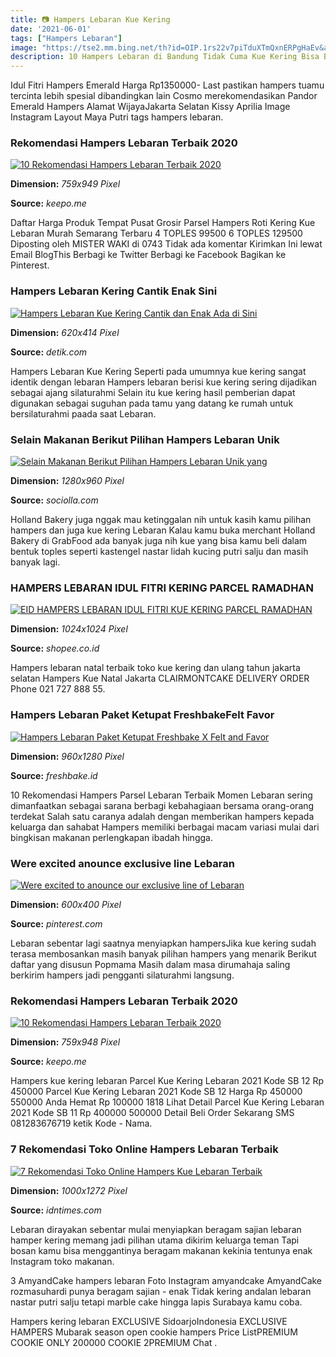 ```yaml
---
title: 📷 Hampers Lebaran Kue Kering
date: '2021-06-01'
tags: ["Hampers Lebaran"]
image: "https://tse2.mm.bing.net/th?id=OIP.1rs22v7piTduXTmQxnERPgHaEv&amp;pid=15.1"
description: 10 Hampers Lebaran di Bandung Tidak Cuma Kue Kering Bisa Beli Online 7 Hampers Lebaran di Jakarta dan Sekitarnya Harga Mulai Rp 100000 Hampers Lebaran Donat 
---
```




Idul Fitri Hampers Emerald Harga Rp1350000- Last pastikan hampers tuamu tercinta lebih spesial dibandingkan lain Cosmo merekomendasikan Pandor Emerald Hampers Alamat WijayaJakarta Selatan Kissy Aprilia Image Instagram Layout Maya Putri tags hampers lebaran.



### Rekomendasi Hampers Lebaran Terbaik 2020

[![10 Rekomendasi Hampers Lebaran Terbaik 2020](https://cdn.keepo.me/images/post/lists/2020/05/13/main-list-image-74099f0a-c3d2-41dd-ae24-c540475b1365-1.jpg)](https://cdn.keepo.me/images/post/lists/2020/05/13/main-list-image-74099f0a-c3d2-41dd-ae24-c540475b1365-1.jpg)


**Dimension:** _759x949 Pixel_ 

**Source:** _keepo.me_ 


Daftar Harga Produk Tempat Pusat Grosir Parsel Hampers Roti Kering Kue Lebaran Murah Semarang Terbaru 4 TOPLES 99500 6 TOPLES 129500 Diposting oleh MISTER WAKI di 0743 Tidak ada komentar Kirimkan Ini lewat Email BlogThis Berbagi ke Twitter Berbagi ke Facebook Bagikan ke Pinterest.


### Hampers Lebaran Kering Cantik Enak Sini

[![Hampers Lebaran Kue Kering Cantik dan Enak Ada di Sini](https://awsimages.detik.net.id/community/media/visual/2019/05/24/37ef7230-1e3e-4760-8b22-a91e8e6abcca.jpeg?a=1)](https://awsimages.detik.net.id/community/media/visual/2019/05/24/37ef7230-1e3e-4760-8b22-a91e8e6abcca.jpeg?a=1)


**Dimension:** _620x414 Pixel_ 

**Source:** _detik.com_ 


Hampers Lebaran Kue Kering Seperti pada umumnya kue kering sangat identik dengan lebaran Hampers lebaran berisi kue kering sering dijadikan sebagai ajang silaturahmi Selain itu kue kering hasil pemberian dapat digunakan sebagai suguhan pada tamu yang datang ke rumah untuk bersilaturahmi paada saat Lebaran.


### Selain Makanan Berikut Pilihan Hampers Lebaran Unik 

[![Selain Makanan Berikut Pilihan Hampers Lebaran Unik yang ](https://images.soco.id/977-96684258_565489257675980_6279340500921724091_n.jpg.jpg)](https://images.soco.id/977-96684258_565489257675980_6279340500921724091_n.jpg.jpg)


**Dimension:** _1280x960 Pixel_ 

**Source:** _sociolla.com_ 


Holland Bakery juga nggak mau ketinggalan nih untuk kasih kamu pilihan hampers dan juga kue kering Lebaran Kalau kamu buka merchant Holland Bakery di GrabFood ada banyak juga nih kue yang bisa kamu beli dalam bentuk toples seperti kastengel nastar lidah kucing putri salju dan masih banyak lagi.


###  HAMPERS LEBARAN IDUL FITRI KERING PARCEL RAMADHAN 

[![EID HAMPERS LEBARAN IDUL FITRI KUE KERING PARCEL RAMADHAN ](https://cf.shopee.co.id/file/7493846e982b3259b1a80259e7690f66)](https://cf.shopee.co.id/file/7493846e982b3259b1a80259e7690f66)


**Dimension:** _1024x1024 Pixel_ 

**Source:** _shopee.co.id_ 


Hampers lebaran natal terbaik toko kue kering dan ulang tahun jakarta selatan Hampers Kue Natal Jakarta CLAIRMONTCAKE DELIVERY ORDER Phone 021 727 888 55.


### Hampers Lebaran Paket Ketupat FreshbakeFelt Favor 

[![Hampers Lebaran Paket Ketupat Freshbake X Felt and Favor ](https://www.freshbake.id/wp-content/uploads/2020/04/Hampers-Lebaran-Freshbake-Felt-Favor-A-Brown.jpeg)](https://www.freshbake.id/wp-content/uploads/2020/04/Hampers-Lebaran-Freshbake-Felt-Favor-A-Brown.jpeg)


**Dimension:** _960x1280 Pixel_ 

**Source:** _freshbake.id_ 


10 Rekomendasi Hampers Parsel Lebaran Terbaik Momen Lebaran sering dimanfaatkan sebagai sarana berbagi kebahagiaan bersama orang-orang terdekat Salah satu caranya adalah dengan memberikan hampers kepada keluarga dan sahabat Hampers memiliki berbagai macam variasi mulai dari bingkisan makanan perlengkapan ibadah hingga.


### Were excited anounce exclusive line Lebaran 

[![Were excited to anounce our exclusive line of Lebaran ](https://i.pinimg.com/originals/71/55/de/7155dea3331450c794b4af157379f13a.jpg)](https://i.pinimg.com/originals/71/55/de/7155dea3331450c794b4af157379f13a.jpg)


**Dimension:** _600x400 Pixel_ 

**Source:** _pinterest.com_ 


Lebaran sebentar lagi saatnya menyiapkan hampersJika kue kering sudah terasa membosankan masih banyak pilihan hampers yang menarik Berikut daftar yang disusun Popmama Masih dalam masa dirumahaja saling berkirim hampers jadi pengganti silaturahmi langsung.


### Rekomendasi Hampers Lebaran Terbaik 2020

[![10 Rekomendasi Hampers Lebaran Terbaik 2020](https://cdn.keepo.me/images/post/lists/2020/05/13/main-list-image-73537e86-f8fa-46f5-879e-6e3a62a7cbf4-3.jpg)](https://cdn.keepo.me/images/post/lists/2020/05/13/main-list-image-73537e86-f8fa-46f5-879e-6e3a62a7cbf4-3.jpg)


**Dimension:** _759x948 Pixel_ 

**Source:** _keepo.me_ 


Hampers kue kering lebaran Parcel Kue Kering Lebaran 2021 Kode SB 12 Rp 450000 Parcel Kue Kering Lebaran 2021 Kode SB 12 Harga Rp 450000 550000 Anda Hemat Rp 100000 1818 Lihat Detail Parcel Kue Kering Lebaran 2021 Kode SB 11 Rp 400000 500000 Detail Beli Order Sekarang SMS 081283676719 ketik Kode - Nama.


### 7 Rekomendasi Toko Online Hampers Lebaran Terbaik 

[![7 Rekomendasi Toko Online Hampers Kue Lebaran Terbaik ](https://cdn.idntimes.com/content-images/community/2019/05/picsart-05-25-073817-7beca336d5a6988acbd1e725c0ccf66d.jpg)](https://cdn.idntimes.com/content-images/community/2019/05/picsart-05-25-073817-7beca336d5a6988acbd1e725c0ccf66d.jpg)


**Dimension:** _1000x1272 Pixel_ 

**Source:** _idntimes.com_ 



Lebaran dirayakan sebentar mulai menyiapkan beragam sajian lebaran hamper kering memang jadi pilihan utama dikirim keluarga teman Tapi bosan kamu bisa menggantinya beragam makanan kekinia tentunya enak Instagram toko makanan.


3 AmyandCake hampers lebaran Foto Instagram amyandcake AmyandCake rozmasuhardi punya beragam sajian - enak Tidak kering andalan lebaran nastar putri salju tetapi marble cake hingga lapis Surabaya kamu coba.


 Hampers kering lebaran EXCLUSIVE SidoarjoIndonesia EXCLUSIVE HAMPERS Mubarak season open cookie hampers Price ListPREMIUM COOKIE ONLY 200000 COOKIE 2PREMIUM Chat .





